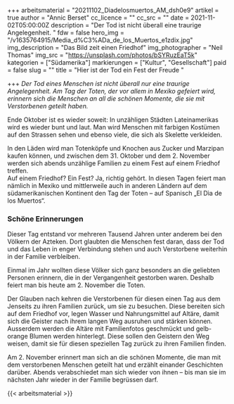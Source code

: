 +++
arbeitsmaterial = "20211102_Diadelosmuertos_AM_dsh0e9"
artikel = true
author = "Annic Berset"
cc_licence = ""
cc_src = ""
date = 2021-11-02T05:00:00Z
description = "Der Tod ist nicht überall eine traurige Angelegenheit. "
fdw = false
hero_img = "/v1635764915/Media_d%C3%ADa_de_los_Muertos_e1zdix.jpg"
img_description = "Das Bild zeit einen Friedhof"
img_photographer = "Neil Thomas"
img_src = "https://unsplash.com/photos/bSYRuzEaT5k"
kategorien = ["Südamerika"]
markierungen = ["Kultur", "Gesellschaft"]
paid = false
slug = ""
title = "Hier ist der Tod ein Fest der Freude "

+++
_Der Tod eines Menschen ist nicht überall nur eine traurige Angelegenheit. Am Tag der Toten, der vor allem in Mexiko gefeiert wird, erinnern sich die Menschen an all die schönen Momente, die sie mit Verstorbenen geteilt haben._

Ende Oktober ist es wieder soweit: In unzähligen Städten Lateinamerikas wird es wieder bunt und laut. Man wird Menschen mit farbigen Kostümen auf den Strassen sehen und ebenso viele, die sich als Skelette verkleiden.

In den Läden wird man Totenköpfe und Knochen aus Zucker und Marzipan kaufen können, und zwischen dem 31. Oktober und dem 2. November werden sich abends unzählige Familien zu einem Fest auf einem Friedhof treffen.  
Auf einem Friedhof? Ein Fest? Ja, richtig gehört. In diesen Tagen feiert man nämlich in Mexiko und mittlerweile auch in anderen Ländern auf dem südamerikanischen Kontinent den Tag der Toten – auf Spanisch „El Dìa de los Muertos“.

### Schöne Erinnerungen

Dieser Tag entstand vor mehreren Tausend Jahren unter anderem bei den Völkern der Azteken. Dort glaubten die Menschen fest daran, dass der Tod und das Leben in enger Verbindung stehen und auch Verstorbene weiterhin in der Familie verbleiben.

Einmal im Jahr wollten diese Völker sich ganz besonders an die geliebten Personen erinnern, die in der Vergangenheit gestorben waren. Deshalb feiert man bis heute am 2. November die Toten.

Der Glauben nach kehren die Verstorbenen für diesen einen Tag aus dem Jenseits zu ihren Familien zurück, um sie zu besuchen. Diese bereiten sich auf dem Friedhof vor, legen Wasser und Nahrungsmittel auf Altäre, damit sich die Geister nach ihrem langen Weg ausruhen und stärken können. Ausserdem werden die Altäre mit Familienfotos geschmückt und gelb-orange Blumen werden hinterlegt. Diese sollen den Geistern den Weg weisen, damit sie für diesen speziellen Tag zurück zu ihren Familien finden.

Am 2. November erinnert man sich an die schönen Momente, die man mit dem verstorbenen Menschen geteilt hat und erzählt einander Geschichten darüber. Abends verabschiedet man sich wieder von ihnen – bis man sie im nächsten Jahr wieder in der Familie begrüssen darf.




{{< arbeitsmaterial >}}

